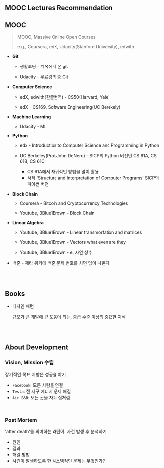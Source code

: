 ## MOOC Lectures Recommendation

## MOOC

> MOOC, Massive Online Open Courses
>
> e.g., Coursera, edX, Udacity(Stanford University), edwith

- **Git**
  
  - 생활코딩 - 지옥에서 온 git
  
  - Udacity - 무료강의 중 Git
  
- **Computer Science**
  
  - edX, edwith(한글번역) - CS50(Harvard, Yale)
  
  - edX - CS169, Software Engineering(UC Berekely)
  
- **Machine Learning**
  
  - Udacity - ML

- **Python**

  - edx - Introduction to Computer Science and Programming in Python
  
  - UC Berkeley(Prof.John DeNero) - SICP의 Python 버전인 CS 61A, CS 61B, CS 61C
    - CS 61A에서 재귀적인 방법을 많이 활용
    - 서적 'Structure and Interpretation of Computer Programs' SICP의 파이썬 버전
  
- **Block Chain**

  - Coursera - Bitcoin and Cryptocurrency Technologies
  
  - Youtube, 3Blue1Brown - Block Chain
  
- __Linear Algebra__

  - Youtube, 3Blue1Brown - Linear transmorfation and matrices

  - Youtube, 3Blue1Brown - Vectors what even are they
  - Youtube, 3Blue1Brown - e, 자연 상수

- 백준 - 제타 위키에 백준 문제 번호를 치면 답이 나온다

<br>

<br>

## Books

- 디자인 패턴

  규모가 큰 개발에 큰 도움이 되는, 중급 수준 이상의 중요한 지식

<br>

<br>

## About Development

### Vision, Mission 수립

장기적인 목표 지향은 성공을 야기

- `Facebook`: 모든 사람을 연결
- `Tesla`: 전 지구 에너지 문제 해결
- `Air B&B`: 모든 곳을 자기 집처럼

<br>

### Post Mortem

'after death'를 의미하는 라틴어. 사건 발생 후 분석하기

- 원인
- 결과
- 해결 방법
- 사건이 발생하도록 한 시스템적인 문제는 무엇인가?

